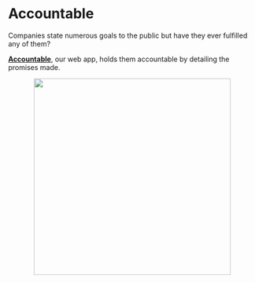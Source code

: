 # Accountable

Companies state numerous goals to the public but have they ever fulfilled any of them? 

[**Accountable**](https://accountable-frontend.herokuapp.com/), our web app, holds them accountable by detailing the promises made.

<p align="center">
  <img src="assets/accountable_demo.gif" height="400">
</p>
